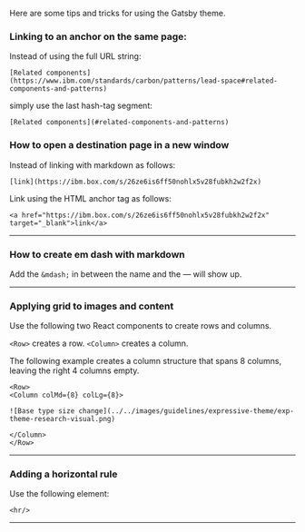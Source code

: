 <!-- toc start --><!-- toc end -->

Here are some tips and tricks for using the Gatsby theme.

### Linking to an anchor on the same page:

Instead of using the full URL string:

`[Related components](https://www.ibm.com/standards/carbon/patterns/lead-space#related-components-and-patterns)`

simply use the last hash-tag segment:

`[Related components](#related-components-and-patterns)`

### How to open a destination page in a new window

Instead of linking with markdown as follows:

`[link](https://ibm.box.com/s/26ze6is6ff50nohlx5v28fubkh2w2f2x)`

Link using the HTML anchor tag as follows:

`<a href="https://ibm.box.com/s/26ze6is6ff50nohlx5v28fubkh2w2f2x" target="_blank">link</a>`

<hr>

### How to create em dash with markdown

Add the `&mdash;` in between the name and the &mdash; will show up.

<hr>

### Applying grid to images and content

Use the following two React components to create rows and columns.

`<Row>` creates a row. `<Column>` creates a column.

The following example creates a column structure that spans 8 columns, leaving
the right 4 columns empty.

```
<Row>
<Column colMd={8} colLg={8}>

![Base type size change](../../images/guidelines/expressive-theme/exp-theme-research-visual.png)

</Column>
</Row>
```

<hr>

### Adding a horizontal rule

Use the following element:

`<hr/>`

---

<!-- backlinks start open="true" --><!-- backlinks end -->
